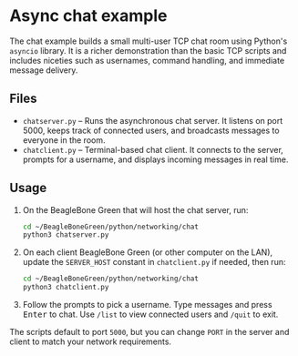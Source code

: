 # Async chat example

The chat example builds a small multi-user TCP chat room using Python's
`asyncio` library.  It is a richer demonstration than the basic TCP scripts
and includes niceties such as usernames, command handling, and immediate
message delivery.

## Files

- `chatserver.py` – Runs the asynchronous chat server.  It listens on port
  5000, keeps track of connected users, and broadcasts messages to everyone in
  the room.
- `chatclient.py` – Terminal-based chat client.  It connects to the server,
  prompts for a username, and displays incoming messages in real time.

## Usage

1. On the BeagleBone Green that will host the chat server, run:

   ```bash
   cd ~/BeagleBoneGreen/python/networking/chat
   python3 chatserver.py
   ```

2. On each client BeagleBone Green (or other computer on the LAN), update the
   `SERVER_HOST` constant in `chatclient.py` if needed, then run:

   ```bash
   cd ~/BeagleBoneGreen/python/networking/chat
   python3 chatclient.py
   ```

3. Follow the prompts to pick a username.  Type messages and press
   <kbd>Enter</kbd> to chat.  Use `/list` to view connected users and `/quit` to
   exit.

The scripts default to port `5000`, but you can change `PORT` in the server
and client to match your network requirements.
